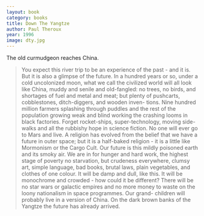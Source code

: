 ```yaml
---
layout: book
category: books
title: Down The Yangtze
author: Paul Theroux
year: 1996
image: dty.jpg
---
```

The old curmudgeon reaches China.

> You expect this river trip to be an experience of the
past - and it is. But it is also a glimpse of the future. In a
hundred years or so, under a cold uncolonized moon,
what we call the civilized world will all look like China,
muddy and senile and old-fangled: no trees, no birds, and
shortages of fuel and metal and meat; but plenty of
pushcarts, cobblestones, ditch-diggers, and wooden inven-
tions. Nine hundred million farmers splashing through
puddles and the rest of the population growing weak and
blind working the crashing looms in black factories.
Forget rocket-ships, super-technology, moving side-
walks and all the rubbishy hope in science fiction. No one
will ever go to Mars and live. A religion has evolved from
the belief that we have a future in outer space; but it is a
half-baked religion - it is a little like Mormonism or the
Cargo Cult. Our future is this mildly poisoned earth and
its smoky air. We are in for hunger and hard work, the
highest stage of poverty no starvation, but crudeness everywhere, clumsy art, simple language, bad books, brutal
laws, plain vegetables, and clothes of one colour. It will be
damp and dull, like this. It will be monochrome and
crowded - how could it be different? There will be no star
wars or galactic empires and no more money to waste on
the loony nationalism in space programmes. Our grand-
children will probably live in a version of China. On the
dark brown banks of the Yangtze the future has already
arrived.
